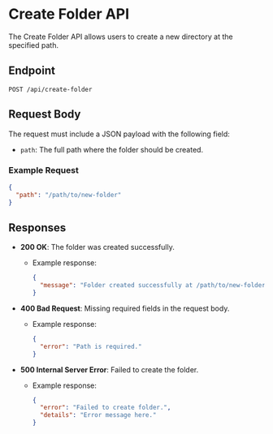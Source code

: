 # Create Folder API

The Create Folder API allows users to create a new directory at the specified path.

## Endpoint

```
POST /api/create-folder
```

## Request Body

The request must include a JSON payload with the following field:

- `path`: The full path where the folder should be created.

### Example Request

```json
{
  "path": "/path/to/new-folder"
}
```

## Responses

- **200 OK**: The folder was created successfully.
  - Example response:
    ```json
    {
      "message": "Folder created successfully at /path/to/new-folder."
    }
    ```

- **400 Bad Request**: Missing required fields in the request body.
  - Example response:
    ```json
    {
      "error": "Path is required."
    }
    ```

- **500 Internal Server Error**: Failed to create the folder.
  - Example response:
    ```json
    {
      "error": "Failed to create folder.",
      "details": "Error message here."
    }
